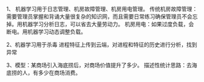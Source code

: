 1、 机器学习用于日志管理、机房故障管理、机房用电管理。
           传统机房故障管理：需要管理员掌握和背诵大量很复杂的知识网，而且需要日常练习确保管理员不会忘掉。用机器学习分析日志，可以省去大量劳动力。
            机房用电：如果过度负载，会断电。用机器学习动态调整负载。

2、机器学习用于杀毒
        进程特征上传到云端，对进程和特征的历史进行分析，找到异常

3、模型：某商场引入海底捞后，对商场价值提升了多少。
        描述性统计思路：去海底捞的人，有多少在商场消费。
